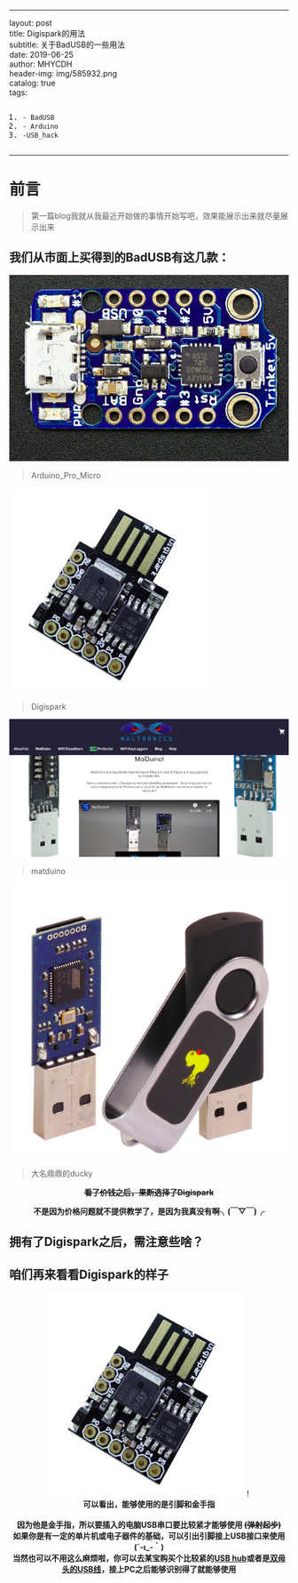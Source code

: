 <!DOCTYPE html> <html lang="zh"> <head> <meta charset="utf-8"/> <link rel="shortcut icon" href="https://www.mdeditor.com/images/logos/favicon.ico" type="image/x-icon"/> </head> <body><hr> <p>layout: post<br>title: Digispark的用法<br>subtitle: 关于BadUSB的一些用法<br>date: 2019-06-25<br>author: MHYCDH<br>header-img: img/585932.png<br>catalog: true<br>tags: </p><pre class="prettyprint linenums prettyprinted" style=""><ol class="linenums"><li class="L0"><code><span class="pun">-</span><span class="pln"> </span><span class="typ">BadUSB</span></code></li><li class="L1"><code><span class="pun">-</span><span class="pln"> </span><span class="typ">Arduino</span></code></li><li class="L2"><code><span class="pun">-</span><span class="pln">USB_hack </span></code></li></ol></pre><hr> <h1 id="h1-u524Du8A00"><a name="前言" class="reference-link"></a><span class="header-link octicon octicon-link"></span>前言</h1><blockquote> <p>第一篇blog我就从我最近开始做的事情开始写吧，效果能展示出来就尽量展示出来</p> </blockquote> <h2 id="h2--badusb-"><a name="我们从市面上买得到的BadUSB有这几款：" class="reference-link"></a><span class="header-link octicon octicon-link"></span>我们从市面上买得到的BadUSB有这几款：</h2><p><img src="https://github.com/MHYCDH/MHYCDH.github.io/blob/master/img/digispard/Arduino_Pro_Micro.jpg?raw=true" alt="Arduino_Pro_Micro" title="Arduino_Pro_Micro $10"> </p><blockquote> <p>Arduino_Pro_Micro</p> </blockquote> <p><img src="https://github.com/MHYCDH/MHYCDH.github.io/blob/master/img/digispard/digispark.jpeg?raw=true" alt="Digispark" title="Digispark $1~2"> </p><blockquote> <p>Digispark</p> </blockquote> <p><img src="https://github.com/MHYCDH/MHYCDH.github.io/blob/master/img/digispard/matduino.png?raw=true" alt="matduino" title="matduino $17~31"> </p><blockquote> <p>matduino</p> </blockquote> <p><img src="https://github.com/MHYCDH/MHYCDH.github.io/blob/master/img/digispard/ducky.png?raw=true" alt="ducky" title="ducky $49.99"> </p><blockquote> <p>大名鼎鼎的ducky</p> </blockquote> <p></p><center><strong><del>看了价钱之后，果断选择了Digispark</del></strong></center><p></p> <p></p><center><strong>不是因为价格问题就不提供教学了，是因为我真没有啊╮(￣▽￣)╭</strong></center><p></p> <h2 id="h2--digispark-"><a name="拥有了Digispark之后，需注意些啥？" class="reference-link"></a><span class="header-link octicon octicon-link"></span>拥有了Digispark之后，需注意些啥？</h2><h2 id="h2--digispark-"><a name="咱们再来看看Digispark的样子" class="reference-link"></a><span class="header-link octicon octicon-link"></span>咱们再来看看Digispark的样子</h2><p></p><center><img src="https://github.com/MHYCDH/MHYCDH.github.io/blob/master/img/digispard/digispark.jpeg?raw=true" alt="Digispark" title="Digispark $1~2">!<br><strong><center>可以看出，能够使用的是引脚和金手指</center><br>因为他是金手指，所以要插入的电脑USB串口要比较紧才能够使用 <del>(弹射起步)</del><br>如果你是有一定的单片机或电子器件的基础，可以引出引脚接上USB接口来使用(´-ι_-｀)<br>当然也可以不用这么麻烦啦，你可以去某宝购买个比较紧的<a href="https://s.taobao.com/search?q=usb+hub&amp;type=p&amp;tmhkh5=&amp;spm=a21wu.241046-us.a2227oh.d100&amp;from=sea_1_searchbutton&amp;catId=100">USB hub</a>或者是<a href="https://s.taobao.com/search?q=%E5%8F%8C%E6%AF%8D%E5%A4%B4USB%E7%BA%BF&amp;imgfile=&amp;js=1&amp;stats_click=search_radio_all%3A1&amp;initiative_id=staobaoz_20190625&amp;ie=utf8">双母头的USB线</a>，接上PC之后能够识别得了就能够使用</strong><p></p> </center></body> </html>
